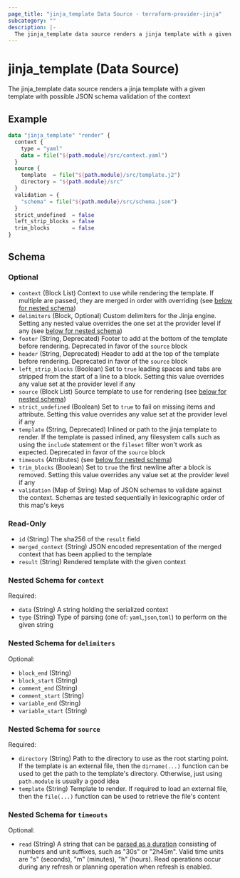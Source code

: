 ```yaml
---
page_title: "jinja_template Data Source - terraform-provider-jinja"
subcategory: ""
description: |-
  The jinja_template data source renders a jinja template with a given template with possible JSON schema validation of the context
---
```


# jinja_template (Data Source)


The jinja_template data source renders a jinja template with a given template with possible JSON schema validation of the context

## Example

```terraform
data "jinja_template" "render" {
  context {
    type = "yaml"
    data = file("${path.module}/src/context.yaml")
  }
  source {
    template  = file("${path.module}/src/template.j2")
    directory = "${path.module}/src"
  }
  validation = {
    "schema" = file("${path.module}/src/schema.json")
  }
  strict_undefined  = false
  left_strip_blocks = false
  trim_blocks       = false
}
```

<!-- schema generated by tfplugindocs -->
## Schema

### Optional

- `context` (Block List) Context to use while rendering the template. If multiple are passed, they are merged in order with overriding (see [below for nested schema](#nestedblock--context))
- `delimiters` (Block, Optional) Custom delimiters for the Jinja engine. Setting any nested value overrides the one set at the provider level if any (see [below for nested schema](#nestedblock--delimiters))
- `footer` (String, Deprecated) Footer to add at the bottom of the template before rendering. Deprecated in favor of the `source` block
- `header` (String, Deprecated) Header to add at the top of the template before rendering. Deprecated in favor of the `source` block
- `left_strip_blocks` (Boolean) Set to `true` leading spaces and tabs are stripped from the start of a line to a block. Setting this value overrides any value set at the provider level if any
- `source` (Block List) Source template to use for rendering (see [below for nested schema](#nestedblock--source))
- `strict_undefined` (Boolean) Set to `true` to fail on missing items and attribute. Setting this value overrides any value set at the provider level if any
- `template` (String, Deprecated) Inlined or path to the jinja template to render. If the template is passed inlined, any filesystem calls such as using the `include` statement or the `fileset` filter won't work as expected. Deprecated in favor of the `source` block
- `timeouts` (Attributes) (see [below for nested schema](#nestedatt--timeouts))
- `trim_blocks` (Boolean) Set to `true` the first newline after a block is removed. Setting this value overrides any value set at the provider level if any
- `validation` (Map of String) Map of JSON schemas to validate against the context. Schemas are tested sequentially in lexicographic order of this map's keys

### Read-Only

- `id` (String) The sha256 of the `result` field
- `merged_context` (String) JSON encoded representation of the merged context that has been applied to the template
- `result` (String) Rendered template with the given context

<a id="nestedblock--context"></a>
### Nested Schema for `context`

Required:

- `data` (String) A string holding the serialized context
- `type` (String) Type of parsing (one of: `yaml`,`json`,`toml`) to perform on the given string


<a id="nestedblock--delimiters"></a>
### Nested Schema for `delimiters`

Optional:

- `block_end` (String)
- `block_start` (String)
- `comment_end` (String)
- `comment_start` (String)
- `variable_end` (String)
- `variable_start` (String)


<a id="nestedblock--source"></a>
### Nested Schema for `source`

Required:

- `directory` (String) Path to the directory to use as the root starting point. If the template is an external file, then the `dirname(...)` function can be used to get the path to the template's directory. Otherwise, just using `path.module` is usually a good idea
- `template` (String) Template to render. If required to load an external file, then the `file(...)` function can be used to retrieve the file's content


<a id="nestedatt--timeouts"></a>
### Nested Schema for `timeouts`

Optional:

- `read` (String) A string that can be [parsed as a duration](https://pkg.go.dev/time#ParseDuration) consisting of numbers and unit suffixes, such as "30s" or "2h45m". Valid time units are "s" (seconds), "m" (minutes), "h" (hours). Read operations occur during any refresh or planning operation when refresh is enabled.

